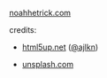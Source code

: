 [noahhetrick.com](http://noahhetrick.com)

credits: 

- [html5up.net](https://html5up.net/) ([@ajlkn](https://twitter.com/ajlkn))

- [unsplash.com](https://unsplash.com/photos/SPoHKx9dOJM)